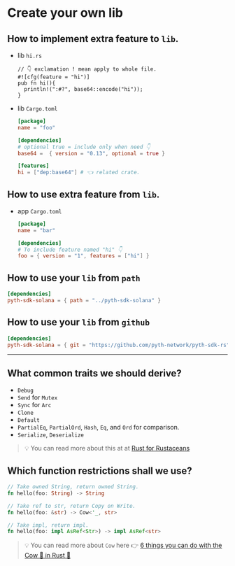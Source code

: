 # Create your own lib

## How to implement extra feature to `lib`.

- lib `hi.rs`

  ```rust,no_run
  // 👇 exclamation ! mean apply to whole file.
  #![cfg(feature = "hi")]
  pub fn hi(){
    println!(":#?", base64::encode("hi"));
  }
  ```

- lib `Cargo.toml`

  ```toml
  [package]
  name = "foo"

  [dependencies]
  # optional true = include only when need 👇
  base64 =  { version = "0.13", optional = true }

  [features]
  hi = ["dep:base64"] # 👈 related crate.
  ```

## How to use extra feature from `lib`.

- app `Cargo.toml`

  ```toml
  [package]
  name = "bar"

  [dependencies]
  # To include feature named "hi" 👇
  foo = { version = "1", features = ["hi"] }
  ```

## How to use your `lib` from `path`

```toml
[dependencies]
pyth-sdk-solana = { path = "../pyth-sdk-solana" }
```

## How to use your `lib` from `github`

```toml
[dependencies]
pyth-sdk-solana = { git = "https://github.com/pyth-network/pyth-sdk-rs", rev = "75e2742" }
```

---

## What common traits we should derive?

- `Debug`
- `Send` for `Mutex`
- `Sync` for `Arc`
- `Clone`
- `Default`
- `PartialEq`, `PartialOrd`, `Hash`, `Eq`, and `Ord` for comparison.
- `Serialize`, `Deserialize`

> 💡 You can read more about this at at [Rust for Rustaceans](https://nostarch.com/rust-rustaceans)

## Which function restrictions shall we use?

```rust
// Take owned String, return owned String.
fn hello(foo: String) -> String

// Take ref to str, return Copy on Write.
fn hello(foo: &str) -> Cow<'_, str>

// Take impl, return impl.
fn hello(foo: impl AsRef<Str>) -> impl AsRef<str>
```

> 💡 You can read more about `Cow` here 👉 [6 things you can do with the Cow 🐄 in Rust 🦀](https://dev.to/kgrech/6-things-you-can-do-with-the-cow-in-rust-4l55)
